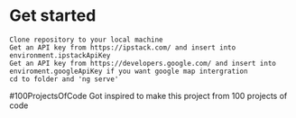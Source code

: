 # Get started

    Clone repository to your local machine
    Get an API key from https://ipstack.com/ and insert into environment.ipstackApiKey
    Get an API key from https://developers.google.com/ and insert into enviroment.googleApiKey if you want google map intergration
    cd to folder and 'ng serve'

#100ProjectsOfCode
Got inspired to make this project from 100 projects of code
